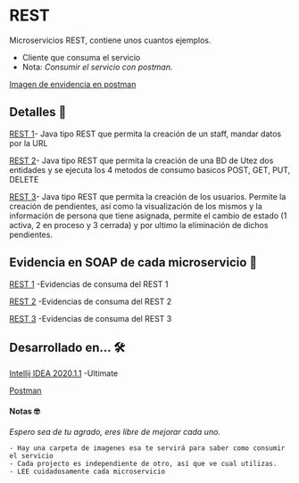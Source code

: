 # REST
Microservicios REST, contiene unos cuantos ejemplos.

  - Cliente que consuma el servicio
  - Nota:  _Consumir el servicio con postman._

[Imagen de envidencia en postman](https://github.com/UrielRivera2000/XML-RPC2/blob/main/EvidenciaEnPostman.png) 


## Detalles  🚀
[REST 1]()- Java tipo REST que permita la creación de un staff, mandar datos por la URL

[REST 2]()- Java tipo REST que permita la creación de una BD de Utez dos entidades y se ejecuta los 4 metodos de consumo basicos POST, GET, PUT, DELETE

[REST 3]()- Java tipo REST que permita la creación de los usuarios. Permite la creación de pendientes, así como la visualización de los mismos y la información de persona que tiene asignada, permite el cambio de estado (1 activa, 2 en proceso y 3 cerrada) y por ultimo la eliminación de dichos pendientes.


## Evidencia en SOAP de cada microservicio 📌

[REST 1]() -Evidencias de consuma del REST 1

[REST 2]() -Evidencias de consuma del REST 2

[REST 3]() -Evidencias de consuma del REST 3

## Desarrollado en... 🛠️
[Intellij IDEA 2020.1.1](https://www.jetbrains.com/idea/download/#section=windows) -Ultimate

[Postman](https://www.postman.com/downloads/)


#### Notas  🤓
_Espero sea de tu agrado, eres libre de mejorar cada uno._   

    - Hay una carpeta de imagenes esa te servirá para saber como consumir el servicio
    - Cada projecto es independiente de otro, así que ve cual utilizas.
    - LEE cuidadosamente cada microservicio